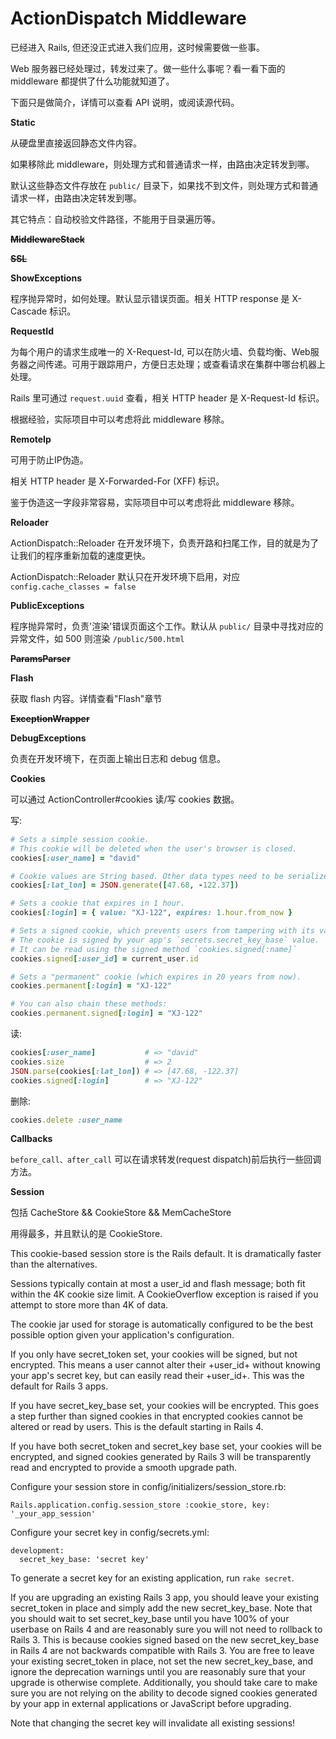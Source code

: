 # ActionDispatch Middleware

已经进入 Rails, 但还没正式进入我们应用，这时候需要做一些事。

Web 服务器已经处理过，转发过来了。做一些什么事呢？看一看下面的 middleware 都提供了什么功能就知道了。

下面只是做简介，详情可以查看 API 说明，或阅读源代码。

**Static**

从硬盘里直接返回静态文件内容。

如果移除此 middleware，则处理方式和普通请求一样，由路由决定转发到哪。

默认这些静态文件存放在 `public/` 目录下，如果找不到文件，则处理方式和普通请求一样，由路由决定转发到哪。

其它特点：自动校验文件路径，不能用于目录遍历等。

**~~MiddlewareStack~~**

**~~SSL~~**

**ShowExceptions**

程序抛异常时，如何处理。默认显示错误页面。相关 HTTP response 是 X-Cascade 标识。

**RequestId**

为每个用户的请求生成唯一的 X-Request-Id,  可以在防火墙、负载均衡、Web服务器之间传递。可用于跟踪用户，方便日志处理；或查看请求在集群中哪台机器上处理。

Rails 里可通过 `request.uuid` 查看，相关 HTTP header 是 X-Request-Id 标识。

根据经验，实际项目中可以考虑将此 middleware 移除。

**RemoteIp**

可用于防止IP伪造。

相关 HTTP header 是 X-Forwarded-For (XFF) 标识。

鉴于伪造这一字段非常容易，实际项目中可以考虑将此 middleware 移除。

**Reloader**

ActionDispatch::Reloader 在开发环境下，负责开路和扫尾工作，目的就是为了让我们的程序重新加载的速度更快。

ActionDispatch::Reloader 默认只在开发环境下启用，对应 `config.cache_classes = false`

**PublicExceptions**

程序抛异常时，负责'渲染'错误页面这个工作。默认从 `public/` 目录中寻找对应的异常文件，如 500 则渲染 `/public/500.html`

**~~ParamsParser~~**

**Flash**

获取 flash 内容。详情查看"Flash"章节

**~~ExceptionWrapper~~**

**DebugExceptions**

负责在开发环境下，在页面上输出日志和 debug 信息。

**Cookies**

可以通过 ActionController#cookies 读/写 cookies 数据。

写:

```ruby
# Sets a simple session cookie.
# This cookie will be deleted when the user's browser is closed.
cookies[:user_name] = "david"

# Cookie values are String based. Other data types need to be serialized.
cookies[:lat_lon] = JSON.generate([47.68, -122.37])

# Sets a cookie that expires in 1 hour.
cookies[:login] = { value: "XJ-122", expires: 1.hour.from_now }

# Sets a signed cookie, which prevents users from tampering with its value.
# The cookie is signed by your app's `secrets.secret_key_base` value.
# It can be read using the signed method `cookies.signed[:name]`
cookies.signed[:user_id] = current_user.id

# Sets a "permanent" cookie (which expires in 20 years from now).
cookies.permanent[:login] = "XJ-122"

# You can also chain these methods:
cookies.permanent.signed[:login] = "XJ-122"
```

读:

```ruby
cookies[:user_name]           # => "david"
cookies.size                  # => 2
JSON.parse(cookies[:lat_lon]) # => [47.68, -122.37]
cookies.signed[:login]        # => "XJ-122"
```
  
删除:

```ruby
cookies.delete :user_name
```

**Callbacks**

`before_call、after_call` 可以在请求转发(request dispatch)前后执行一些回调方法。

**Session**

包括 CacheStore && CookieStore && MemCacheStore

用得最多，并且默认的是 CookieStore.

This cookie-based session store is the Rails default. It is
  dramatically faster than the alternatives.

  Sessions typically contain at most a user_id and flash message; both fit
  within the 4K cookie size limit. A CookieOverflow exception is raised if
  you attempt to store more than 4K of data.

  The cookie jar used for storage is automatically configured to be the
  best possible option given your application's configuration.

  If you only have secret_token set, your cookies will be signed, but
  not encrypted. This means a user cannot alter their +user_id+ without
  knowing your app's secret key, but can easily read their +user_id+. This
  was the default for Rails 3 apps.

  If you have secret_key_base set, your cookies will be encrypted. This
  goes a step further than signed cookies in that encrypted cookies cannot
  be altered or read by users. This is the default starting in Rails 4.

  If you have both secret_token and secret_key base set, your cookies will
  be encrypted, and signed cookies generated by Rails 3 will be
  transparently read and encrypted to provide a smooth upgrade path.

  Configure your session store in config/initializers/session_store.rb:

    Rails.application.config.session_store :cookie_store, key: '_your_app_session'

  Configure your secret key in config/secrets.yml:

    development:
      secret_key_base: 'secret key'

  To generate a secret key for an existing application, run `rake secret`.

  If you are upgrading an existing Rails 3 app, you should leave your
  existing secret_token in place and simply add the new secret_key_base.
  Note that you should wait to set secret_key_base until you have 100% of
  your userbase on Rails 4 and are reasonably sure you will not need to
  rollback to Rails 3. This is because cookies signed based on the new
  secret_key_base in Rails 4 are not backwards compatible with Rails 3.
  You are free to leave your existing secret_token in place, not set the
  new secret_key_base, and ignore the deprecation warnings until you are
  reasonably sure that your upgrade is otherwise complete. Additionally,
  you should take care to make sure you are not relying on the ability to
  decode signed cookies generated by your app in external applications or
  JavaScript before upgrading.

  Note that changing the secret key will invalidate all existing sessions!
